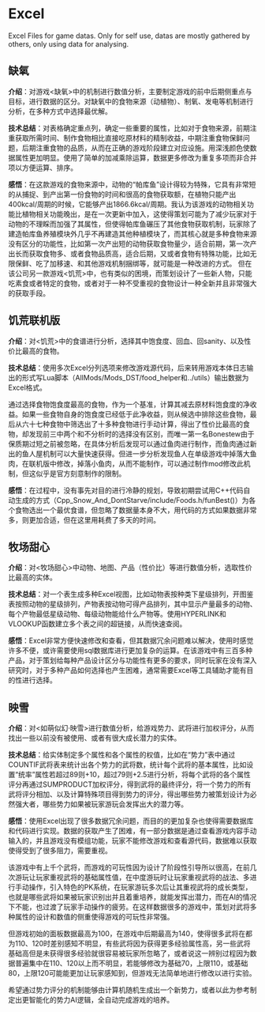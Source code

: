 # Excel
Excel Files for game datas. Only for self use, datas are mostly gathered by others, only using data for analysing.

## 缺氧

**介绍**：对游戏<缺氧>中的机制进行数值分析，主要制定游戏的前中后期侧重点与目标，进行数据的区分。对缺氧中的食物来源（动植物）、制氧、发电等机制进行分析，在多种方式中选择最优解。

**技术总结**：对表格确定重点列，确定一些重要的属性，比如对于食物来源，前期注重获取所需时间、制作食物相比直接吃原材料的精制收益，中期注重食物保鲜问题，后期注重食物的品质，从而在正确的游戏阶段建立对应设施。用深浅颜色使数据属性更加明显。使用了简单的加减乘除运算，数据更多修改为重复多项而非合并项以方便运算、排序。

**感悟**：在这款游戏的食物来源中，动物的“帕库鱼”设计得较为特殊，它具有非常短的从捕捉、到产出第一份食物的时间和很高的食物获取额，在植物只能产出400kcal/周期的时候，它能够产出1866.6kcal/周期。我认为该游戏的动物相关功能比植物相关功能晚出，是在一次更新中加入，这使得策划可能为了减少玩家对于动物的不理睬而加强了其属性，但使得帕库鱼碾压了其他食物获取机制，玩家除了建造帕库鱼养殖模块外几乎不再建造其他种植模块了，而其核心就是多种食物来源没有区分的功能性，比如第一次产出短的动物获取食物量少，适合前期，第一次产出长而获取食物多、或者食物品质高，适合后期，又或者食物有特殊功能，比如无限保鲜、吃了加移速、和其他游戏机制捆绑等，就可能是一种改进的方式。
但在该公司另一款游戏<饥荒>中，也有类似的困境，而策划设计了一些新人物，只能吃素食或者特定的食物，或者对于一种不受重视的食物设计一种全新并且非常强大的获取手段。

## 饥荒联机版

**介绍**：对<饥荒>中的食谱进行分析，选择其中饱食度、回血、回sanity、以及性价比最高的食物。

**技术总结**：使用多次Excel分列选项来修改游戏源代码，后来转用游戏本体日志输出的形式写Lua脚本（AllMods/Mods_DST/food_helper和../utils）输出数据为Excel格式。

通过选择食物饱食度最高的食物，作为一个基准，计算其减去原材料饱食度的净收益。如果一些食物自身的饱食度已经低于此净收益，则从候选中排除这些食物，最后从六十七种食物中筛选出了十多种食物进行手动计算，得出了性价比最高的食物，却发现前三中两个和不分析时的选择没有区别，而唯一第一名Bonestew由于保质期过短之前被忽略，在具体分析后发现可以通过鱼肉进行制作，而鱼肉通过新出的鱼人屋机制可以大量快速获得。但进一步分析发现鱼人在单级游戏中掉落大鱼肉，在联机版中修改，掉落小鱼肉，从而不能制作，可以通过制作mod修改此机制，但这似乎是官方刻意制作的限制。

**感悟**：在过程中，没有事先对目的进行冷静的规划，导致初期尝试用C++代码自动生成的方式（Cpp_Snow_And_DontStarve/include/Foods.h/funBest()）为各个食物选出一个最优食谱，但忽略了数据量本身不大，用代码的方式如果数据非常多，则更加合适，但在这里用耗费了多天的时间。

## 牧场甜心

**介绍**：对<牧场甜心>中动物、地图、产品（性价比）等进行数值分析，选取性价比最高的实体。

**技术总结**：对一个表生成多种Excel视图，比如动物表按种类下星级排列，开图鉴表按照动物的星级排列，产物表按动物可得产品排列，其中显示产量最多的动物、每个产物最低星级动物、每级动物能给什么产物等。使用HYPERLINK和VLOOKUP函数建立多个表之间的超链接，从而快速查阅。

**感悟**：Excel非常方便快速修改和查看，但其数据冗余问题难以解决，使用时感觉许多不便，或许需要使用sql数据库进行更加复杂的运算。在该游戏中有三百多种产品，对于策划给每种产品设计区分与功能性有更多的要求，同时玩家在没有深入研究时，对于多种产品如何选择也产生困难，通常需要Excel等工具辅助才能有目的性进行选择。

## 映雪

**介绍**：对<如萌似幻·映雪>进行数值分析，给游戏势力、武将进行加权评分，从而找出一些以前没有被使用、或者有很大成长潜力的实体。

**技术总结**：给实体制定多个属性和各个属性的权值，比如在“势力”表中通过COUNTIF武将表来统计出各个势力的武将数，统计每个武将的基本属性，比如设置“统率”属性若超过89则+10，超过79则+2.5进行分析，将每个武将的各个属性评分再通过SUMPRODUCT加权评分，得到武将的最终评分，将一个势力的所有武将评分相加、以及计算特殊项目得到势力的评分，得出哪些势力被策划设计为必然强大者，哪些势力如果被玩家游玩会发挥出大的潜力等。

**感悟**：使用Excel出现了很多数据冗余问题，而目的的更加复杂也使得需要数据库和代码进行实现。数据的获取产生了困难，有一部分数据是通过查看游戏内容手动输入的，并且游戏没有模组功能，玩家不能修改游戏和查看源代码，数据难以获取使得受到了很多阻力，需要重视。

该游戏中有上千个武将，而游戏的可玩性因为设计了阶段性引导所以很高，在前几次游玩让玩家重视武将的基础属性值，在中度游玩时让玩家重视武将的战法、多进行手动操作，引入特色的PK系统，在玩家游玩多次后让其重视武将的成长类型，也就是哪些武将如果被玩家识别出并且着重培养，就能发挥出潜力，而在AI的情况下不能，也过渡了玩家手动操作的疲劳。在这样数据很多的游戏中，策划对武将多种属性的设计和数值的侧重使得游戏的可玩性非常强。

但游戏初始的面板数据最高为100，在游戏中后期最高为140，使得很多武将在都为110、120时差别感知不明显，有些武将因为获得更多经验属性高，另一些武将基础高但是未获得很多经验就很容易被玩家所忽略了，或者说这一辨别过程因为数据普遍集中在110、120以上而不明显，若能够修改为基础70，上限110，或基础80，上限120可能能更加让玩家感知到，但游戏无法简单地进行修改以进行实验。

希望通过势力评分的机制能够由计算机随机生成出一个新势力，或者以此为参考制定出更智能化的势力AI逻辑，全自动完成游戏的培养。
